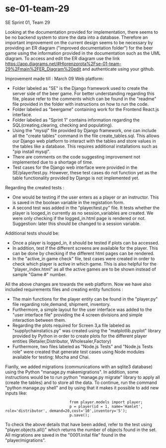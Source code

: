 # se-01-team-29
SE Sprint 01, Team 29

Looking at the documentation provided for implementation, there seems to be no backend system to store the data into a database. Therefore an important improvement on the current design seems to be necessary by providing an ER diagram ("improved documentation folder") for the beer game using the information provided in the documentation such as the UML diagram. To access and edit the ER diagram use the link https://app.diagrams.net/#Hlorenzorota%2Fse-01-team-29%2Fmain%2FER_Diagram%20edit and authenticate using your github. 

Improvement made till : March 09
Web platform:
- Folder labeled as "SE" is the Django framework used to create the server side of the beer game. For better understanding regarding this file, please refer to the comments which can be found in the "readme" file provided in the folder with instructions on how to run the code. 
- Folder labeled as "beergame" containing work for the Frontend React.js interface.
- Folder labeled as "Sprint 1" contains information regarding the SQL(creating,clearing, checking and populating).
- Using the "mysql" file provided by Django framework, one can include all the "create tables" command in the file create_tables.sql. This allows our Django web platform to interact with the tables and store values in the tables like a database. This requires additional installations such as "pip install mysql".
- There are comments on the code suggesting improvement not implemented due to a shortage of time.
- Test cases for the Django web interface were provided in the SE/player/test.py. However, these test cases do not function yet as the table functionality provided by Django is not implemented yet.


Regarding the created tests :
- One would be testing if the user enters as a player or an instructor. This is saved in the boolean variable in the registation form.
- A second test was added in the "player/test.py" file. It tests whether the player is looged_in currently as no session_variables are created. We were only checking if the logged_in.html page is rendered or not. Suggestion: later this should be changed to a session variable.

Additional tests should be:
- Once a player is logged_in, it should be tested if plots can ba accessed. 
- In addition, test if the different screens are available for the player. This can be done by checking if the different html pages can be rendered.
- In the "active_in game check" file, test cases were created in order to check which player is active in which game. This is also helpful for the "player_index.html" as all the   active games are to be shown instead of sample "Game #" number.

All the above changes are towards the web platform. Now we have also included requirements files and creating entity functions :
- The main functions for the player entity can be found in the "player.py" file regarding role,demand, shipment, inventory.
- Furthermore, a simple layout for the user interface was added to the "user interface file" providing the 4 screen divisions and simple interaction between them.
- Regarding the plots required for Screen 3,a file labeled as "supplychainstatics.py" was created using the "matplotlib.pyplot" library provided by Python in order to create plots for the different player entities (Retailer,Distributor, Wholesaler,Factory)
- Furthermore, two files labeled as "Node.js Tests" and "Node.js Tests role" were created that generate test cases using Node modules available for testing: Mocha and Chai.

Fianlly, we added migrations (communications with an sqlite3 database) using the Python "manage.py makemigrations". In addition, some instructions would be to run python "manage.py migrate" library to apply all (create the tables) and to store all the data. To continue, run the command "python manage.py shell" and by using that it makes it possible to add new inputs like: 

                                 from player.models import player;
                                 p = player(id = 1, name='Hamlet', role='distributor', demand=20,cost='10',inventory='5');
                                 p.save();

To check the above details that have been added, refer to the test using "player.objects.all()" which returns the number of objects found in the set.
All migrations are saved in the "0001.inital file" found in the "player/migrations".
